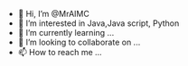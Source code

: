 - 👋 Hi, I’m @MrAIMC
- 👀 I’m interested in Java,Java script, Python
- 🌱 I’m currently learning ...
- 💞️ I’m looking to collaborate on ...
- 📫 How to reach me ...

<!---
MrAIMC/MrAIMC is a ✨ special ✨ repository because its `README.md` (this file) appears on your GitHub profile.
You can click the Preview link to take a look at your changes.
--->
